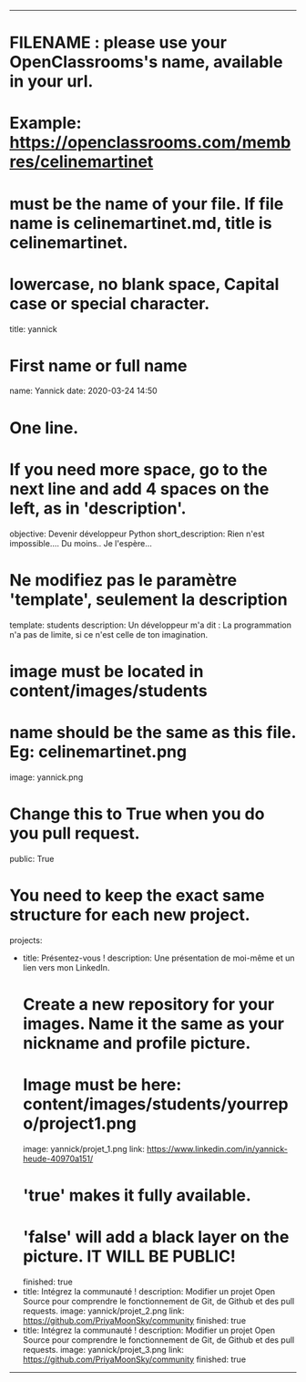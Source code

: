 ---

# FILENAME : please use your OpenClassrooms's name, available in your url.
# Example: https://openclassrooms.com/membres/celinemartinet
# must be the name of your file. If file name is celinemartinet.md, title is celinemartinet.
# lowercase, no blank space, Capital case or special character.
title: yannick

# First name or full name
name: Yannick
date: 2020-03-24 14:50

# One line.
# If you need more space, go to the next line and add 4 spaces on the left, as in 'description'.
objective: Devenir développeur Python
short_description: Rien n'est impossible.... Du moins.. Je l'espère...

# Ne modifiez pas le paramètre 'template', seulement la description
template: students
description:
    Un développeur m'a dit : La programmation n'a pas de limite, si ce n'est celle de ton imagination.

# image must be located in content/images/students
# name should be the same as this file. Eg: celinemartinet.png
image: yannick.png

# Change this to True when you do you pull request.
public: True

# You need to keep the exact same structure for each new project.
projects:
  - title: Présentez-vous !
    description: Une présentation de moi-même et un lien vers mon LinkedIn.
    # Create a new repository for your images. Name it the same as your nickname and profile picture.
    # Image must be here: content/images/students/yourrepo/project1.png
    image: yannick/projet_1.png
    link: https://www.linkedin.com/in/yannick-heude-40970a151/
    # 'true' makes it fully available.
    # 'false' will add a black layer on the picture. IT WILL BE PUBLIC!
    finished: true
  - title: Intégrez la communauté !
    description: Modifier un projet Open Source pour comprendre le fonctionnement de Git, de Github et des pull requests. 
    image: yannick/projet_2.png
    link: https://github.com/PriyaMoonSky/community
    finished: true
  - title: Intégrez la communauté !
    description: Modifier un projet Open Source pour comprendre le fonctionnement de Git, de Github et des pull requests. 
    image: yannick/projet_3.png
    link: https://github.com/PriyaMoonSky/community
    finished: true
---